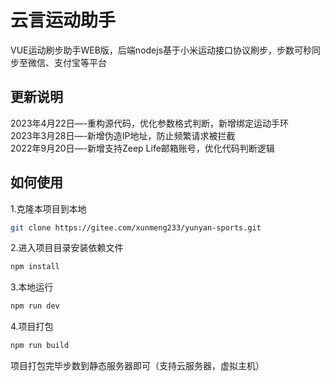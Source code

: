 # 云言运动助手

VUE运动刷步助手WEB版，后端nodejs基于小米运动接口协议刷步，步数可秒同步至微信、支付宝等平台

## 更新说明

2023年4月22日—-重构源代码，优化参数格式判断，新增绑定运动手环<br>
2023年3月28日—-新增伪造IP地址，防止频繁请求被拦截<br>
2022年9月20日—-新增支持Zeep Life邮箱账号，优化代码判断逻辑

## 如何使用
1.克隆本项目到本地
```sh
git clone https://gitee.com/xunmeng233/yunyan-sports.git
```
2.进入项目目录安装依赖文件
```sh
npm install
```
3.本地运行
```sh
npm run dev
```
4.项目打包
```sh
npm run build
```

项目打包完毕步数到静态服务器即可（支持云服务器，虚拟主机）
